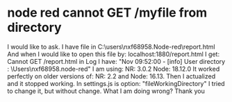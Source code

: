 
# node red cannot GET /myfile from directory

I would like to ask.
I have file in C:\users\nxf68958\.Node-red\report.html
And when I would like to open this file by: localhost:1880/report.html
I get:
Cannot GET /report.html
in Log I have:  "Nov 09:52:00 - [info] User directory : \Users\nxf68958\.node-red"
I am using:
NR: 3.0.2
Node: 18.12.0
It worked perfectly on older versions of: NR: 2.2 and Node: 16.13.
Then I actualized and it stopped working.
In settings.js is option: "fileWorkingDirectory" I tried to change it, but without change.
What I am doing wrong?
Thank you

        